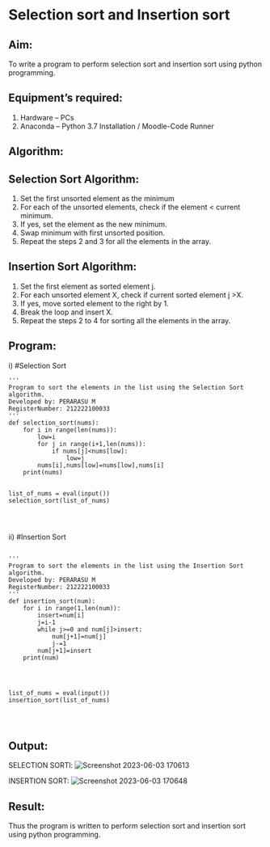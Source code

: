 # Selection sort and Insertion sort
## Aim:
To write a program to perform selection sort and insertion sort using python programming.
## Equipment’s required:
1.	Hardware – PCs
2.	Anaconda – Python 3.7 Installation / Moodle-Code Runner
## Algorithm:
## Selection Sort Algorithm:
1.	Set the first unsorted element as the minimum
2.	For each of the unsorted elements, check if the element < current minimum.
3.	If yes, set the element as the new minimum.
4.	Swap minimum with first unsorted position.
5.	Repeat the steps 2 and 3 for all the elements in the array.
## Insertion Sort Algorithm:
1.	Set the first element as sorted element j.
2.	For each unsorted element X, check if current sorted element j >X.
3.	If yes, move sorted element to the right by 1.
4.	Break the loop and insert X.
5.	Repeat the steps 2 to 4 for sorting all the elements in the array.
## Program:
i)	#Selection Sort
```
''' 
Program to sort the elements in the list using the Selection Sort algorithm.
Developed by: PERARASU M
RegisterNumber: 212222100033
'''
def selection_sort(nums):
    for i in range(len(nums)):
        low=i
        for j in range(i+1,len(nums)):
            if nums[j]<nums[low]:
                low=j
        nums[i],nums[low]=nums[low],nums[i]
    print(nums)
  
    
list_of_nums = eval(input())
selection_sort(list_of_nums)




```
ii)	#Insertion Sort
```

''' 
Program to sort the elements in the list using the Insertion Sort algorithm.
Developed by: PERARASU M
RegisterNumber: 212222100033
'''
def insertion_sort(num):
    for i in range(1,len(num)):
        insert=num[i]
        j=i-1
        while j>=0 and num[j]>insert:
            num[j+1]=num[j]
            j-=1
        num[j+1]=insert
    print(num)
    
    
    
    
list_of_nums = eval(input())
insertion_sort(list_of_nums)




```

## Output:
SELECTION SORTl:
![Screenshot 2023-06-03 170613](https://github.com/PERARASU10/Sorting-Algorithm/assets/118348589/a11e3810-b916-41ea-9734-6ba7c175a5e1)

INSERTION SORT:
![Screenshot 2023-06-03 170648](https://github.com/PERARASU10/Sorting-Algorithm/assets/118348589/e09513b2-0628-4a4d-9ff5-64d2456c525a)


## Result:
Thus the program is written to perform selection sort and insertion sort using python programming.
